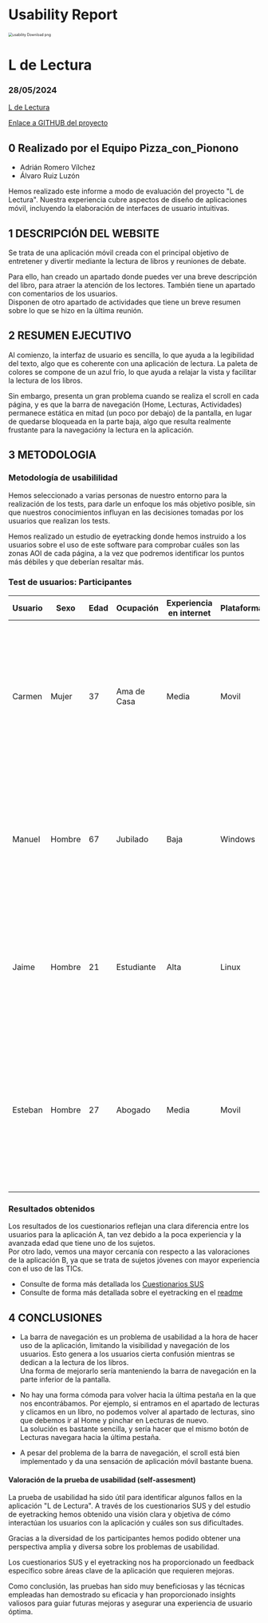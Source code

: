 # Usability Report

<img src="https://encrypted-tbn0.gstatic.com/images?q=tbn:ANd9GcRF017nhV-TFmNER2OM8UbXtdN6xwAKBYrv0i6onNfKu6Yn0BV0RK6aiOroeXl73LSY-B0&usqp=CAU" alt="usability Download png" style="zoom:50%;" />

# L de Lectura

### 28/05/2024

[L de Lectura](./logo.png)

[Enlace a GITHUB del proyecto](https://github.com/Duva-01/DIU.DTR)

## 0 Realizado por el Equipo Pizza_con_Pionono

* Adrián Romero Vílchez
* Álvaro Ruiz Luzón

Hemos realizado este informe a modo de evaluación del proyecto "L de Lectura". Nuestra experiencia cubre aspectos de diseño de aplicaciones móvil, incluyendo la elaboración de interfaces de usuario intuitivas.

## 1 DESCRIPCIÓN DEL WEBSITE

Se trata de una aplicación móvil creada con el principal objetivo de entretener y divertir mediante la lectura de libros y reuniones de debate.

Para ello, han creado un apartado donde puedes ver una breve descripción del libro, para atraer la atención de los lectores. También tiene un apartado con comentarios de los usuarios.<br>
Disponen de otro apartado de actividades que tiene un breve resumen sobre lo que se hizo en la última reunión.

## 2 RESUMEN EJECUTIVO

Al comienzo, la interfaz de usuario es sencilla, lo que ayuda a la legibilidad del texto, algo que es coherente con una aplicación de lectura. La paleta de colores se compone de un azul frío, lo que ayuda a relajar la vista y facilitar la lectura de los libros.

Sin embargo, presenta un gran problema cuando se realiza el scroll en cada página, y es que la barra de navegación (Home, Lecturas, Actividades) permanece estática en mitad (un poco por debajo) de la pantalla, en lugar de quedarse bloqueada en la parte baja, algo que resulta realmente frustante para la navegacióny la lectura en la aplicación.

## 3 METODOLOGIA 

### Metodología de usabililidad

Hemos seleccionado a varias personas de nuestro entorno para la realización de los tests, para darle un enfoque los más objetivo posible, sin que nuestros conocimientos influyan en las decisiones tomadas por los usuarios que realizan los tests.

Hemos realizado un estudio de eyetracking donde hemos instruido a los usuarios sobre el uso de este software para comprobar cuáles son las zonas AOI de cada página, a la vez que podremos identificar los puntos más débiles y que deberían resaltar más.

### Test de usuarios: Participantes

| Usuario | Sexo      | Edad | Ocupación  | Experiencia en internet | Plataforma       | Perfil cubierto                                                                                                                                                        | Test | SUS  |
| ------- | --------- | ---- | ---------- | ----------------------- | ---------------- | ---------------------------------------------------------------------------------------------------------------------------------------------------------------------- | ---- | ---- |
| Carmen   | Mujer  | 37   | Ama de Casa | Media                   | Movil | Mujer de mediana edad que se dedica al cuidado del hogar y necesita coordinar actividades familiares de manera eficiente. Necesita una plataforma intuitiva y fácil de usar.                       | A    | 75 |
| Manuel    | Hombre | 67   | Jubilado | Baja                    | Windows | Hombre jubilado con poca experiencia en internet, buscando cursos de cocina para pasar el rato. Encuentra la plataforma un tanto difícil de entender.                        | A    | 45 |
| Jaime     | Hombre  | 21   | Estudiante | Alta                    | Linux   | Joven estudiante apasionado por la lectura y los debates. Quiere encontrar un grupo con el que compartir ideas sobre sus libros favoritos.   | B    | 70   |
| Esteban  | Hombre | 27   | Abogado   | Media                    | Movil          | Abogado joven que busca una forma de desestresarse después de un duro día de trabajo. La plataforma es un poco confusa debido a que no puede ver de forma correcta su contenido. | B    | 63   |

### Resultados obtenidos

Los resultados de los cuestionarios reflejan una clara diferencia entre los usuarios para la aplicación A, tan vez debido a la poca experiencia y la avanzada edad que tiene uno de los sujetos.<br>
Por otro lado, vemos una mayor cercanía con respecto a las valoraciones de la aplicación B, ya que se trata de sujetos jóvenes con mayor experiencia con el uso de las TICs.

* Consulte de forma más detallada los [Cuestionarios SUS](./P4/SUS_Cuestionaries.jpg)
* Consulte de forma más detallada sobre el eyetracking en el [readme](./P4/readme.md)

## 4 CONCLUSIONES 

* La barra de navegación es un problema de usabilidad a la hora de hacer uso de la aplicación, limitando la visibilidad y navegación de los usuarios. Esto genera a los usuarios cierta confusión mientras se dedican a la lectura de los libros. <br>
Una forma de mejorarlo sería manteniendo la barra de navegación en la parte inferior de la pantalla.

* No hay una forma cómoda para volver hacia la última pestaña en la que nos encontrábamos. Por ejemplo, si entramos en el apartado de lecturas y clicamos en un libro, no podemos volver al apartado de lecturas, sino que debemos ir al Home y pinchar en Lecturas de nuevo. <br>
La solución es bastante sencilla, y sería hacer que el mismo botón de Lecturas navegara hacia la última pestaña.

* A pesar del problema de la barra de navegación, el scroll está bien implementado y da una sensación de aplicación móvil bastante buena.

#### Valoración de la prueba de usabilidad (self-assesment)

La prueba de usabilidad ha sido útil para identificar algunos fallos en la aplicación "L de Lectura". A través de los cuestionarios SUS y del estudio de eyetracking hemos obtenido una visión clara y objetiva de cómo interactúan los usuarios con la aplicación y cuáles son sus dificultades.

Gracias a la diversidad de los participantes hemos podido obtener una perspectiva amplia y diversa sobre los problemas de usabilidad.

Los cuestionarios SUS y el eyetracking nos ha proporcionado un feedback específico sobre áreas clave de la aplicación que requieren mejoras.

Como conclusión, las pruebas han sido muy beneficiosas y las técnicas empleadas han demostrado su eficacia y han proporcionado insights valiosos para guiar futuras mejoras y asegurar una experiencia de usuario óptima.
